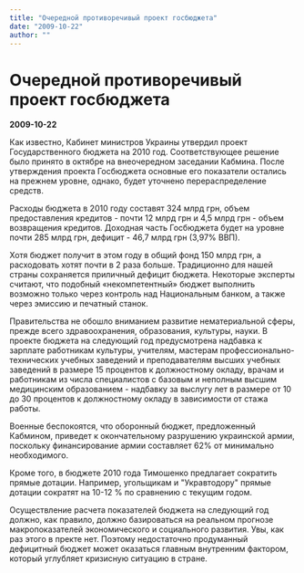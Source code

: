 ```yaml
---
title: "Очередной противоречивый проект госбюджета"
date: "2009-10-22"
author: ""
---
```


# Очередной противоречивый проект госбюджета

**2009-10-22** 

Как известно, Кабинет министров Украины утвердил проект Государственного бюджета на 2010 год. Соответствующее решение было принято в октябре на внеочередном заседании Кабмина. После утверждения проекта Госбюджета основные его показатели остались на прежнем уровне, однако, будет уточнено перераспределение средств.

Расходы бюджета в 2010 году составят 324 млрд грн, объем предоставления кредитов - почти 12 млрд грн и 4,5 млрд грн - объем возвращения кредитов. Доходная часть Госбюджета будет на уровне почти 285 млрд грн, дефицит - 46,7 млрд грн (3,97% ВВП).

Хотя бюджет получит в этом году в общий фонд 150 млрд грн, а расходовать хотят почти в 2 раза больше. Традиционно для нашей страны сохраняется приличный дефицит бюджета. Некоторые эксперты считают, что подобный «некомпетентный» бюджет выполнить возможно только через контроль над Национальным банком, а также через эмиссию и печатный станок.

Правительства не обошло вниманием развитие нематериальной сферы, прежде всего здравоохранения, образования, культуры, науки. В проекте бюджета на следующий год предусмотрена надбавка к зарплате работникам культуры, учителям, мастерам профессионально-технических учебных заведений и преподавателям высших учебных заведений в размере 15 процентов к должностному окладу, врачам и работникам из числа специалистов с базовым и неполным высшим медицинским образованием - надбавку за выслугу лет в размере от 10 до 30 процентов к должностному окладу в зависимости от стажа работы.

Военные беспокоятся, что оборонный бюджет, предложенный Кабмином, приведет к окончательному разрушению украинской армии, поскольку финансирование армии составляет 62% от минимально необходимого.

Кроме того, в бюджете 2010 года Тимошенко предлагает сократить прямые дотации. Например, угольщикам и "Укравтодору" прямые дотации сократят на 10-12 % по сравнению с текущим годом.

Осуществление расчета показателей бюджета на следующий год должно, как правило, должно базироваться на реальном прогнозе макропоказателей экономического и социального развития. Увы, как раз этого в пректе нет. Поэтому недостаточно продуманный дефицитный бюджет может оказаться главным внутренним фактором, который углубляет кризисную ситуацию в стране.